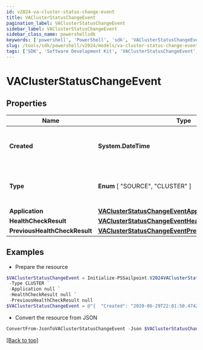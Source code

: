 ```yaml
---
id: v2024-va-cluster-status-change-event
title: VAClusterStatusChangeEvent
pagination_label: VAClusterStatusChangeEvent
sidebar_label: VAClusterStatusChangeEvent
sidebar_class_name: powershellsdk
keywords: ['powershell', 'PowerShell', 'sdk', 'VAClusterStatusChangeEvent', 'V2024VAClusterStatusChangeEvent'] 
slug: /tools/sdk/powershell/v2024/models/va-cluster-status-change-event
tags: ['SDK', 'Software Development Kit', 'VAClusterStatusChangeEvent', 'V2024VAClusterStatusChangeEvent']
---
```



# VAClusterStatusChangeEvent

## Properties

Name | Type | Description | Notes
------------ | ------------- | ------------- | -------------
**Created** | **System.DateTime** | The date and time the status change occurred. | [required]
**Type** |  **Enum** [  "SOURCE",    "CLUSTER" ] | The type of the object that initiated this event. | [required]
**Application** | [**VAClusterStatusChangeEventApplication**](va-cluster-status-change-event-application) |  | [required]
**HealthCheckResult** | [**VAClusterStatusChangeEventHealthCheckResult**](va-cluster-status-change-event-health-check-result) |  | [required]
**PreviousHealthCheckResult** | [**VAClusterStatusChangeEventPreviousHealthCheckResult**](va-cluster-status-change-event-previous-health-check-result) |  | [required]

## Examples

- Prepare the resource
```powershell
$VAClusterStatusChangeEvent = Initialize-PSSailpoint.V2024VAClusterStatusChangeEvent  -Created 2020-06-29T22:01:50.474Z `
 -Type CLUSTER `
 -Application null `
 -HealthCheckResult null `
 -PreviousHealthCheckResult null
$VAClusterStatusChangeEvent = @"{  "Created": "2020-06-29T22:01:50.474Z", "Type": "CLUSTER", "Application": null, "HealthCheckResult": null, "PreviousHealthCheckResult": null }"@
```

- Convert the resource from JSON
```powershell
ConvertFrom-JsonToVAClusterStatusChangeEvent -Json $VAClusterStatusChangeEvent
```


[[Back to top]](#) 

